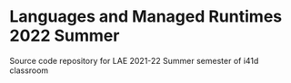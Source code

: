 # Languages and Managed Runtimes 2022 Summer

Source code repository for LAE 2021-22 Summer semester of i41d classroom
